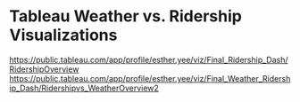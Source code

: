 # Tableau Weather vs. Ridership Visualizations
https://public.tableau.com/app/profile/esther.yee/viz/Final_Ridership_Dash/RidershipOverview
https://public.tableau.com/app/profile/esther.yee/viz/Final_Weather_Ridership_Dash/Ridershipvs_WeatherOverview2
